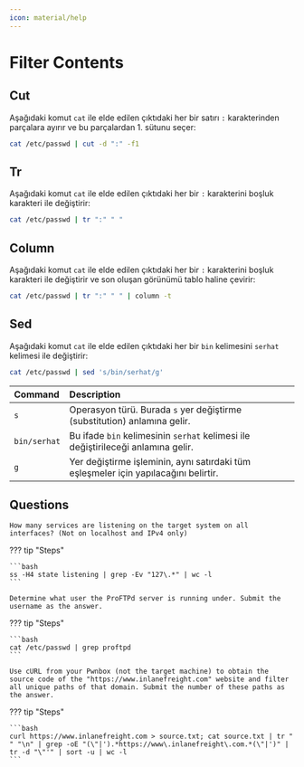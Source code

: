 ```yaml
---
icon: material/help
---
```


# Filter Contents

## Cut

Aşağıdaki komut `cat` ile elde edilen çıktıdaki her bir satırı `:` karakterinden parçalara ayırır ve bu parçalardan 1. sütunu seçer:

```bash
cat /etc/passwd | cut -d ":" -f1
```

## Tr

Aşağıdaki komut `cat` ile elde edilen çıktıdaki her bir `:` karakterini boşluk karakteri ile değiştirir:

```bash
cat /etc/passwd | tr ":" " "
```

## Column

Aşağıdaki komut `cat` ile elde edilen çıktıdaki her bir `:` karakterini boşluk karakteri ile değiştirir ve son oluşan görünümü tablo haline çevirir:

```bash
cat /etc/passwd | tr ":" " " | column -t
```

## Sed

Aşağıdaki komut `cat` ile elde edilen çıktıdaki her bir `bin` kelimesini `serhat` kelimesi ile değiştirir:

```bash
cat /etc/passwd | sed 's/bin/serhat/g'
```

| Command | Description |
|:---|:---|
| `s` | Operasyon türü. Burada `s` yer değiştirme (substitution) anlamına gelir. |
| `bin/serhat` | Bu ifade `bin` kelimesinin `serhat` kelimesi ile değiştirileceği anlamına gelir. |
| `g` | Yer değiştirme işleminin, aynı satırdaki tüm eşleşmeler için yapılacağını belirtir. |

## Questions

```text
How many services are listening on the target system on all interfaces? (Not on localhost and IPv4 only)
```

??? tip "Steps"

    ```bash
    ss -H4 state listening | grep -Ev "127\.*" | wc -l
    ```

```text
Determine what user the ProFTPd server is running under. Submit the username as the answer.
```

??? tip "Steps"

    ```bash
    cat /etc/passwd | grep proftpd
    ```

```text
Use cURL from your Pwnbox (not the target machine) to obtain the source code of the "https://www.inlanefreight.com" website and filter all unique paths of that domain. Submit the number of these paths as the answer.
```

??? tip "Steps"

    ```bash
    curl https://www.inlanefreight.com > source.txt; cat source.txt | tr " " "\n" | grep -oE "(\"|').*https://www\.inlanefreight\.com.*(\"|')" | tr -d "\"'" | sort -u | wc -l
    ```

